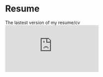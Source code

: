 # Resume
The lastest version of my resume/cv
![Alt](https://github.com/Katherine-Brown-8000/Katherine-Brown-Resume-and-CV/blob/main/JH_CV%20(2).pdf)
